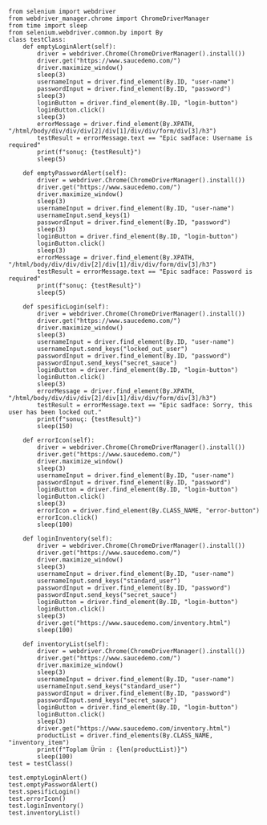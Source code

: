     from selenium import webdriver
    from webdriver_manager.chrome import ChromeDriverManager
    from time import sleep
    from selenium.webdriver.common.by import By
    class testClass:
        def emptyLoginAlert(self):
            driver = webdriver.Chrome(ChromeDriverManager().install())
            driver.get("https://www.saucedemo.com/")
            driver.maximize_window()
            sleep(3)
            usernameInput = driver.find_element(By.ID, "user-name")
            passwordInput = driver.find_element(By.ID, "password")
            sleep(3)
            loginButton = driver.find_element(By.ID, "login-button")
            loginButton.click()
            sleep(3)
            errorMessage = driver.find_element(By.XPATH, "/html/body/div/div/div[2]/div[1]/div/div/form/div[3]/h3")
            testResult = errorMessage.text == "Epic sadface: Username is required" 
            print(f"sonuç: {testResult}")
            sleep(5)

        def emptyPasswordAlert(self):
            driver = webdriver.Chrome(ChromeDriverManager().install())
            driver.get("https://www.saucedemo.com/")
            driver.maximize_window()
            sleep(3)
            usernameInput = driver.find_element(By.ID, "user-name")
            usernameInput.send_keys(1)
            passwordInput = driver.find_element(By.ID, "password")
            sleep(3)
            loginButton = driver.find_element(By.ID, "login-button")
            loginButton.click()
            sleep(3)
            errorMessage = driver.find_element(By.XPATH, "/html/body/div/div/div[2]/div[1]/div/div/form/div[3]/h3")
            testResult = errorMessage.text == "Epic sadface: Password is required"
            print(f"sonuç: {testResult}")
            sleep(5)

        def spesificLogin(self):
            driver = webdriver.Chrome(ChromeDriverManager().install())
            driver.get("https://www.saucedemo.com/")
            driver.maximize_window()
            sleep(3)
            usernameInput = driver.find_element(By.ID, "user-name")
            usernameInput.send_keys("locked_out_user")
            passwordInput = driver.find_element(By.ID, "password")
            passwordInput.send_keys("secret_sauce")
            loginButton = driver.find_element(By.ID, "login-button")
            loginButton.click()
            sleep(3)
            errorMessage = driver.find_element(By.XPATH, "/html/body/div/div/div[2]/div[1]/div/div/form/div[3]/h3")
            testResult = errorMessage.text == "Epic sadface: Sorry, this user has been locked out."
            print(f"sonuç: {testResult}")
            sleep(150)

        def errorIcon(self):
            driver = webdriver.Chrome(ChromeDriverManager().install())
            driver.get("https://www.saucedemo.com/")    
            driver.maximize_window()
            sleep(3)
            usernameInput = driver.find_element(By.ID, "user-name")
            passwordInput = driver.find_element(By.ID, "password")
            loginButton = driver.find_element(By.ID, "login-button")
            loginButton.click()
            sleep(3)
            errorIcon = driver.find_element(By.CLASS_NAME, "error-button")
            errorIcon.click()
            sleep(100)

        def loginInventory(self):
            driver = webdriver.Chrome(ChromeDriverManager().install())
            driver.get("https://www.saucedemo.com/")
            driver.maximize_window()
            sleep(3)
            usernameInput = driver.find_element(By.ID, "user-name")
            usernameInput.send_keys("standard_user")   
            passwordInput = driver.find_element(By.ID, "password")
            passwordInput.send_keys("secret_sauce") 
            loginButton = driver.find_element(By.ID, "login-button")
            loginButton.click()
            sleep(3)
            driver.get("https://www.saucedemo.com/inventory.html")
            sleep(100)

        def inventoryList(self):
            driver = webdriver.Chrome(ChromeDriverManager().install())
            driver.get("https://www.saucedemo.com/")
            driver.maximize_window()
            sleep(3)
            usernameInput = driver.find_element(By.ID, "user-name")
            usernameInput.send_keys("standard_user")   
            passwordInput = driver.find_element(By.ID, "password")
            passwordInput.send_keys("secret_sauce") 
            loginButton = driver.find_element(By.ID, "login-button")
            loginButton.click()
            sleep(3)
            driver.get("https://www.saucedemo.com/inventory.html")
            productList = driver.find_elements(By.CLASS_NAME, "inventory_item") 
            print(f"Toplam Ürün : {len(productList)}")
            sleep(100)
    test = testClass()

    test.emptyLoginAlert() 
    test.emptyPasswordAlert()
    test.spesificLogin()
    test.errorIcon()
    test.loginInventory()
    test.inventoryList()
